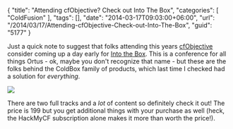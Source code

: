 {
	"title": "Attending cfObjective? Check out Into The Box",
	"categories": [
		"ColdFusion"
	],
	"tags": [],
	"date": "2014-03-17T09:03:00+06:00",
	"url": "/2014/03/17/Attending-cfObjective-Check-out-Into-The-Box",
	"guid": "5177"
}

<p>Just a quick note to suggest that folks attending this years <a href="http://www.cfobjective.com">cfObjective</a> consider coming up a day early for <a href="http://www.intothebox.org/">Into the Box</a>. This is a conference for all things Ortus - ok, maybe you don't recognize that name - but these are the folks behind the ColdBox family of products, which last time I checked had a solution for <i>everything</i>. 
</p>
<!--more-->
<img src="http://static.raymondcamden.com/images/Screenshot_3_17_14__8_00_AM.jpg" />

<p>
There are two full tracks and a <i>lot</i> of content so definitely check it out! The price is 199 but you get additional things with your purchase as well (heck, the HackMyCF subscription alone makes it more than worth the price!).
</p>